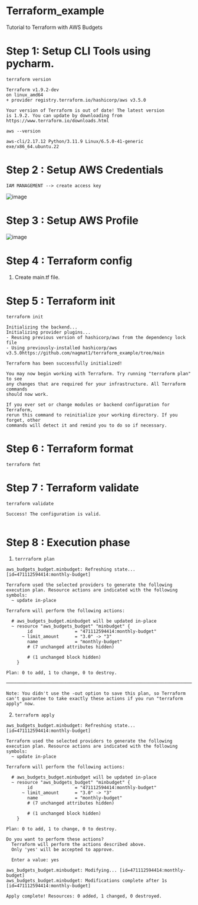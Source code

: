 # Terraform_example
Tutorial to Terraform with AWS Budgets

# Step 1: Setup CLI Tools using pycharm. 

```terraform version``` 

```
Terraform v1.9.2-dev
on linux_amd64
+ provider registry.terraform.io/hashicorp/aws v3.5.0

Your version of Terraform is out of date! The latest version
is 1.9.2. You can update by downloading from https://www.terraform.io/downloads.html

```

```aws --version```

```aws-cli/2.17.12 Python/3.11.9 Linux/6.5.0-41-generic exe/x86_64.ubuntu.22```

# Step 2 : Setup AWS Credentials 

```IAM MANAGEMENT --> create access key``` 

![image](https://github.com/user-attachments/assets/e3e7422b-7477-49ae-b047-e235a726f9ea)

# Step 3 : Setup AWS Profile

![image](https://github.com/user-attachments/assets/a1e1be37-3ef1-46a3-b061-a29eb2f3baa0)

# Step 4 : Terraform config 

1. Create main.tf file.

# Step 5 : Terraform init 

```terraform init  ```

```
Initializing the backend...
Initializing provider plugins...
- Reusing previous version of hashicorp/aws from the dependency lock file
- Using previously-installed hashicorp/aws v3.5.0https://github.com/nagmat1/terraform_example/tree/main

Terraform has been successfully initialized!

You may now begin working with Terraform. Try running "terraform plan" to see
any changes that are required for your infrastructure. All Terraform commands
should now work.

If you ever set or change modules or backend configuration for Terraform,
rerun this command to reinitialize your working directory. If you forget, other
commands will detect it and remind you to do so if necessary.
```

# Step 6 : Terraform format 

``` terraform fmt ```

# Step 7 : Terraform validate 

``` terraform validate ```

```
Success! The configuration is valid.


```

# Step 8 : Execution phase 

1. ``` terrraform plan ```
```
aws_budgets_budget.minbudget: Refreshing state... [id=471112594414:monthly-budget]

Terraform used the selected providers to generate the following execution plan. Resource actions are indicated with the following symbols:
  ~ update in-place

Terraform will perform the following actions:

  # aws_budgets_budget.minbudget will be updated in-place
  ~ resource "aws_budgets_budget" "minbudget" {
        id                = "471112594414:monthly-budget"
      ~ limit_amount      = "3.0" -> "3"
        name              = "monthly-budget"
        # (7 unchanged attributes hidden)

        # (1 unchanged block hidden)
    }

Plan: 0 to add, 1 to change, 0 to destroy.

───────────────────────────────────────────────────────────────────────────────────────────────────────────────────────────────────────────────────────────────────────────────────

Note: You didn't use the -out option to save this plan, so Terraform can't guarantee to take exactly these actions if you run "terraform apply" now.
 ```
2. ```terraform apply```

```
aws_budgets_budget.minbudget: Refreshing state... [id=471112594414:monthly-budget]

Terraform used the selected providers to generate the following execution plan. Resource actions are indicated with the following symbols:
  ~ update in-place

Terraform will perform the following actions:

  # aws_budgets_budget.minbudget will be updated in-place
  ~ resource "aws_budgets_budget" "minbudget" {
        id                = "471112594414:monthly-budget"
      ~ limit_amount      = "3.0" -> "3"
        name              = "monthly-budget"
        # (7 unchanged attributes hidden)

        # (1 unchanged block hidden)
    }

Plan: 0 to add, 1 to change, 0 to destroy.

Do you want to perform these actions?
  Terraform will perform the actions described above.
  Only 'yes' will be accepted to approve.

  Enter a value: yes

aws_budgets_budget.minbudget: Modifying... [id=471112594414:monthly-budget]
aws_budgets_budget.minbudget: Modifications complete after 1s [id=471112594414:monthly-budget]

Apply complete! Resources: 0 added, 1 changed, 0 destroyed.
```

